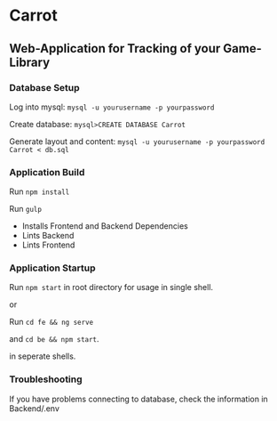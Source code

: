 # Carrot
## Web-Application for Tracking of your Game-Library


### Database Setup

Log into mysql:
```mysql -u yourusername -p yourpassword```

Create database:
```mysql>CREATE DATABASE Carrot```

Generate layout and content:
```mysql -u yourusername -p yourpassword Carrot < db.sql```

### Application Build

Run `npm install`

Run `gulp`
* Installs Frontend and Backend Dependencies
* Lints Backend
* Lints Frontend

### Application Startup

Run `npm start`  in root directory for usage in single shell.

or

Run `cd fe && ng serve`

and `cd be && npm start`.

in seperate shells.


### Troubleshooting

If you have problems connecting to database, check the information in Backend/.env